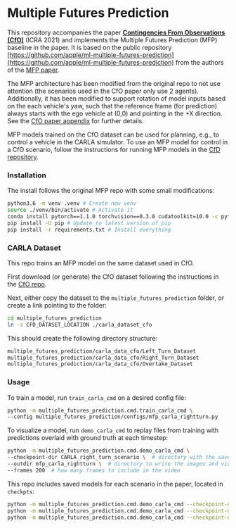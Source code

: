 # Multiple Futures Prediction

This repository accompanies the paper [**Contingencies From Observations (CfO)**](https://github.com/JeffTheHacker/ContingenciesFromObservations) (ICRA 2021) and implements the Multiple Futures Prediction (MFP) baseline in the paper.
It is based on the public repository [https://github.com/apple/ml-multiple-futures-prediction](https://github.com/apple/ml-multiple-futures-prediction) from the authors of the [MFP paper](https://arxiv.org/abs/1911.00997).

The MFP architecture has been modified from the original repo to not use attention (the scenarios used in the CfO paper only use 2 agents). Additionally, it has been modified to support rotation of model inputs based on the each vehicle's yaw, such that the reference frame (for prediction) always starts with the ego vehicle at (0,0) and pointing in the +X direction. See the [CfO paper appendix](https://github.com/JeffTheHacker/ContingenciesFromObservations) for further details.

MFP models trained on the CfO dataset can be used for planning, e.g., to control a vehicle in the CARLA simulator. To use an MFP model for control in a CfO scenario, follow the instructions for running MFP models in the [CfD repository](https://github.com/JeffTheHacker/ContingenciesFromObservations).

### Installation

The install follows the original MFP repo with some small modifications:
```sh
python3.6 -m venv .venv # Create new venv
source ./venv/bin/activate # Activate it
conda install pytorch==1.1.0 torchvision==0.3.0 cudatoolkit=10.0 -c pytorch
pip install -U pip # Update to latest version of pip
pip install -r requirements.txt # Install everything
```

### CARLA Dataset

This repo trains an MFP model on the same dataset used in CfO.

First download (or generate) the CfO dataset following the instructions in the [CfO repo](https://github.com/JeffTheHacker/ContingenciesFromObservations).

Next, either copy the dataset to the `multiple_futures_prediction` folder, or create a link pointing to the folder:
```sh
cd multiple_futures_prediction
ln -s CFD_DATASET_LOCATION ./carla_dataset_cfo
```

This should create the following directory structure:
```sh
multiple_futures_prediction/carla_data_cfo/Left_Turn_Dataset
multiple_futures_prediction/carla_data_cfo/Right_Turn_Dataset
multiple_futures_prediction/carla_data_cfo/Overtake_Dataset
```

### Usage 

To train a model, run `train_carla_cmd` on a desired config file:
```sh
python -m multiple_futures_prediction.cmd.train_carla_cmd \
--config multiple_futures_prediction/configs/mfp_carla_rightturn.py
```

To visualize a model, run `demo_carla_cmd` to replay files from training with predictions overlaid with ground truth at each timestep:
```sh
python -m multiple_futures_prediction.cmd.demo_carla_cmd \
--checkpoint-dir CARLA_right_turn_scenario \  # directory with the saved model checkpoint
--outdir mfp_carla_rightturn \  # directory to write the images and video to
--frames 200  # how many frames to include in the video
```

This repo includes saved models for each scenario in the paper, located in `checkpts`:
```sh
python -m multiple_futures_prediction.cmd.demo_carla_cmd --checkpoint-dir CARLA_left_turn_scenario --outdir mfp_carla_leftturn --frames 200
python -m multiple_futures_prediction.cmd.demo_carla_cmd --checkpoint-dir CARLA_right_turn_scenario --outdir mfp_carla_rightturn --frames 200
python -m multiple_futures_prediction.cmd.demo_carla_cmd --checkpoint-dir CARLA_overtake_scenario --outdir mfp_carla_overtake --frames 200
```
